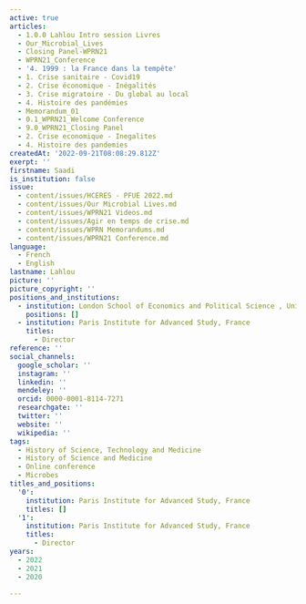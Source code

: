```yaml
---
active: true
articles:
  - 1.0.0 Lahlou Intro session Livres
  - Our_Microbial_Lives
  - Closing Panel-WPRN21
  - WPRN21_Conference
  - '4. 1999 : la France dans la tempête'
  - 1. Crise sanitaire - Covid19
  - 2. Crise économique - Inégalités
  - 3. Crise migratoire - Du global au local
  - 4. Histoire des pandémies
  - Memorandum_01
  - 0.1_WPRN21_Welcome Conference
  - 9.0_WPRN21_Closing Panel
  - 2. Crise economique - Inegalites
  - 4. Histoire des pandemies
createdAt: '2022-09-21T08:08:29.812Z'
exerpt: ''
firstname: Saadi
is_institution: false
issue:
  - content/issues/HCERES - PFUE 2022.md
  - content/issues/Our Microbial Lives.md
  - content/issues/WPRN21 Videos.md
  - content/issues/Agir en temps de crise.md
  - content/issues/WPRN Memorandums.md
  - content/issues/WPRN21 Conference.md
language:
  - French
  - English
lastname: Lahlou
picture: ''
picture_copyright: ''
positions_and_institutions:
  - institution: London School of Economics and Political Science , United Kingdom
    positions: []
  - institution: Paris Institute for Advanced Study, France
    titles:
      - Director
reference: ''
social_channels:
  google_scholar: ''
  instagram: ''
  linkedin: ''
  mendeley: ''
  orcid: 0000-0001-8114-7271
  researchgate: ''
  twitter: ''
  website: ''
  wikipedia: ''
tags:
  - History of Science, Technology and Medicine
  - History of Science and Medicine
  - Online conference
  - Microbes
titles_and_positions:
  '0':
    institution: Paris Institute for Advanced Study, France
    titles: []
  '1':
    institution: Paris Institute for Advanced Study, France
    titles:
      - Director
years:
  - 2022
  - 2021
  - 2020

---
```

